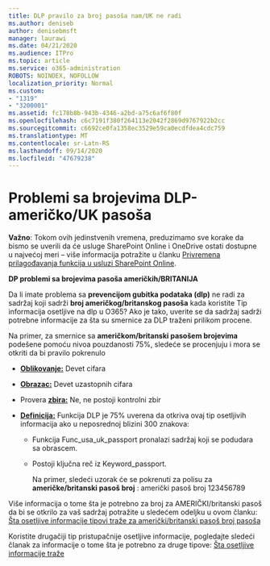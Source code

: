 ```yaml
---
title: DLP pravilo za broj pasoša nam/UK ne radi
ms.author: deniseb
author: denisebmsft
manager: laurawi
ms.date: 04/21/2020
ms.audience: ITPro
ms.topic: article
ms.service: o365-administration
ROBOTS: NOINDEX, NOFOLLOW
localization_priority: Normal
ms.custom:
- "1319"
- "3200001"
ms.assetid: fc178b8b-943b-4346-a2bd-a75c6af6f80f
ms.openlocfilehash: c6c7191f380f264113e2042f2869d9767922b2cc
ms.sourcegitcommit: c6692ce0fa1358ec3529e59ca0ecdfdea4cdc759
ms.translationtype: MT
ms.contentlocale: sr-Latn-RS
ms.lasthandoff: 09/14/2020
ms.locfileid: "47679238"
---
```

# <a name="problems-with-dlp---usuk-passport-numbers"></a>Problemi sa brojevima DLP-američko/UK pasoša

**Važno**: Tokom ovih jedinstvenih vremena, preduzimamo sve korake da bismo se uverili da će usluge SharePoint Online i OneDrive ostati dostupne u najvećoj meri – više informacija potražite u članku [Privremena prilagođavanja funkcija u usluzi SharePoint Online](https://aka.ms/ODSPAdjustments).

**DP problemi sa brojevima pasoša američkih/BRITANIJA**

Da li imate problema sa **prevencijom gubitka podataka (dlp)** ne radi za sadržaj koji sadrži **broj američkog/britanskog pasoša** kada koristite Tip informacija osetljive na dlp u O365? Ako je tako, uverite se da sadržaj sadrži potrebne informacije za šta su smernice za DLP traženi prilikom procene.
  
Na primer, za smernice sa **američkom/britanski pasošem brojevima** podešene pomoću nivoa pouzdanosti 75%, sledeće se procenjuju i mora se otkriti da bi pravilo pokrenulo
  
- **[Oblikovanje:](https://docs.microsoft.com/microsoft-365/compliance/sensitive-information-type-entity-definitions#format-77)** Devet cifara

- **[Obrazac:](https://docs.microsoft.com/microsoft-365/compliance/sensitive-information-type-entity-definitions#pattern-77)** Devet uzastopnih cifara

- Provera **[zbira:](https://docs.microsoft.com/microsoft-365/compliance/sensitive-information-type-entity-definitions#checksum-76)** Ne, ne postoji kontrolni zbir

- **[Definicija:](https://docs.microsoft.com/microsoft-365/compliance/sensitive-information-type-entity-definitions#definition-77)** Funkcija DLP je 75% uverena da otkriva ovaj tip osetljivih informacija ako u neposrednoj blizini 300 znakova:

  - Funkcija Func_usa_uk_passport pronalazi sadržaj koji se podudara sa obrascem.

  - Postoji ključna reč iz Keyword_passport.

    Na primer, sledeći uzorak će se pokrenuti za polisu za **američke/britanski pasoš broj** : američki pasoš broj 123456789

Više informacija o tome šta je potrebno za broj za AMERIČKI/britanski pasoš da bi se otkrilo za vaš sadržaj potražite u sledećem odeljku u ovom članku: [Šta osetljive informacije tipovi traže za američki/britanski pasoš broj pasoša](https://docs.microsoft.com/microsoft-365/compliance/sensitive-information-type-entity-definitions#us--uk-passport-number)
  
Koristite drugačiji tip pristupačnije osetljive informacije, pogledajte sledeći članak za informacije o tome šta je potrebno za druge tipove: [Šta osetljive informacije traže](https://docs.microsoft.com/microsoft-365/compliance/sensitive-information-type-entity-definitions)
  